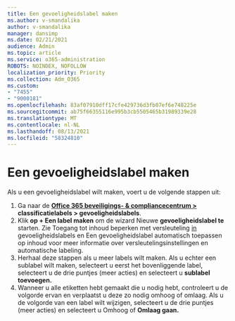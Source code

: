 ```yaml
---
title: Een gevoeligheidslabel maken
ms.author: v-smandalika
author: v-smandalika
manager: dansimp
ms.date: 02/21/2021
audience: Admin
ms.topic: article
ms.service: o365-administration
ROBOTS: NOINDEX, NOFOLLOW
localization_priority: Priority
ms.collection: Adm_O365
ms.custom:
- "7455"
- "9000181"
ms.openlocfilehash: 83af07910dff17cfe429736d3fb07ef6e748225e
ms.sourcegitcommit: ab75f66355116e995b3cb5505465b31989339e28
ms.translationtype: MT
ms.contentlocale: nl-NL
ms.lasthandoff: 08/13/2021
ms.locfileid: "58324810"
---
```

# <a name="create-a-sensitivity-label"></a>Een gevoeligheidslabel maken

Als u een gevoeligheidslabel wilt maken, voert u de volgende stappen uit:

1. Ga naar de **[Office 365 beveiligings- & compliancecentrum >](https://sip.protection.office.com/) classificatielabels > gevoeligheidslabels**.
2. Klik **op + Een label maken** om de wizard Nieuwe **gevoeligheidslabel te** starten. Zie Toegang tot inhoud beperken met versleuteling [in](https://docs.microsoft.com/microsoft-365/compliance/encryption-sensitivity-labels) gevoeligheidslabels en [](https://docs.microsoft.com/microsoft-365/compliance/apply-sensitivity-label-automatically)Een gevoeligheidslabel automatisch toepassen op inhoud voor meer informatie over versleutelingsinstellingen en automatische labeling.
3. Herhaal deze stappen als u meer labels wilt maken. Als u echter een sublabel wilt maken, selecteert u eerst het bovenliggende label, selecteert u de drie puntjes (meer acties) en selecteert u **sublabel toevoegen.**
4. Wanneer u alle etiketten hebt gemaakt die u nodig hebt, controleert u de volgorde ervan en verplaatst u deze zo nodig omhoog of omlaag. Als u de volgorde van een label wilt wijzigen, selecteert u de drie puntjes (meer acties) en selecteert u Omhoog of **Omlaag gaan.**  
